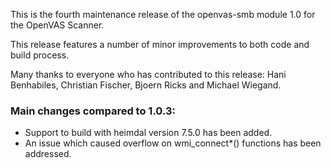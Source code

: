 This is the fourth maintenance release of the openvas-smb module 1.0 for the
OpenVAS Scanner.

This release features a number of minor improvements to both code and build process.

Many thanks to everyone who has contributed to this release:
Hani Benhabiles, Christian Fischer, Bjoern Ricks and Michael Wiegand.

### Main changes compared to 1.0.3:

- Support to build with heimdal version 7.5.0 has been added.
- An issue which caused overflow on wmi_connect*() functions has been addressed.
